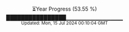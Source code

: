 <p align="center">
⏳Year Progress (53.55 %)<br>
████████████████▁▁▁▁▁▁▁▁▁▁▁▁▁▁ <br>
<sub>Updated: Mon, 15 Jul 2024 00:10:04 GMT</sub>
</p>

